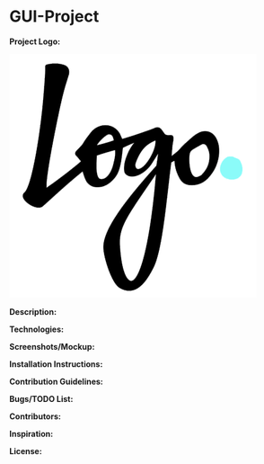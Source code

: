 # GUI-Project

<b>Project Logo:</b>

![Alt text](/img/Logo/Logo.png)

<b>Description:</b>

<b>Technologies:</b>

<b>Screenshots/Mockup:</b>

<b>Installation Instructions:</b>

<b>Contribution Guidelines:</b>

<b>Bugs/TODO List:</b>

<b>Contributors:</b>

<b>Inspiration:</b>

<b>License:</b>
